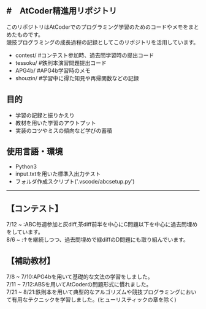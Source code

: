 #　AtCoder精進用リポジトリ  
---
このリポジトリはAtCoderでのプログラミング学習のためのコードやメモをまとめたものです。  
競技プログラミングの成長過程の記録としてこのリポジトリを活用しています。  
- contest/ #コンテスト参加時、過去問学習時の提出コード  
- tessoku/ #鉄則本演習問題提出コード  
- APG4b/ #APG4b学習時のメモ  
- shouzin/ #学習中に得た知見や再帰関数などの記録  

## 目的  
- 学習の記録と振りかえり  
- 教材を用いた学習のアウトプット  
- 実装のコツやミスの傾向など学びの蓄積  

## 使用言語・環境  
- Python3  
- input.txtを用いた標準入出力テスト  
- フォルダ作成スクリプト('.vscode/abcsetup.py')  

----------  
## 【コンテスト】  
7/12 ~ :ABC毎週参加と灰diff,茶diff前半を中心にC問題以下を中心に過去問埋めをしています。  
8/6 ~ :↑を継続しつつ、過去問埋めで緑diffのD問題にも取り組んでいます。    
## 【補助教材】  
7/8 ~ 7/10:APG4bを用いて基礎的な文法の学習をしました。  
7/11 ~ 7/12:ABSを用いてAtCoderの問題形式に慣れました。  
7/21 ~ 8/21:鉄則本を用いて典型的なアルゴリズムや競技プログラミングにおいて有用なテクニックを学習しました。(ヒューリスティックの章を除く)  